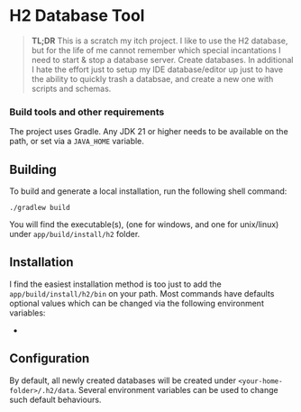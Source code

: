 # H2 Database Tool

> **TL;DR** This is a scratch my itch project. I like to use the H2 database, but for the life of me
> cannot remember which special incantations I need to start & stop a database server. Create databases.
> In additional I hate the effort just to setup my IDE database/editor up just to have the ability to
> quickly trash a databsae, and create a new one with scripts and schemas.

### Build tools and other requirements

The project uses Gradle. Any JDK 21 or higher needs to be available on the path, or set via a `JAVA_HOME` variable.

## Building

To build and generate a local installation, run the following shell command:

```shell
./gradlew build 
```

You will find the executable(s), (one for windows, and one for unix/linux)
under `app/build/install/h2` folder.

## Installation

I find the easiest installation method is too just to add the `app/build/install/h2/bin` on your path. Most commands
have defaults optional values which can be changed via the following environment variables:

-

## Configuration

By default, all newly created databases will be created under `<your-home-folder>/.h2/data`. Several
environment variables can be used to change such default behaviours.


